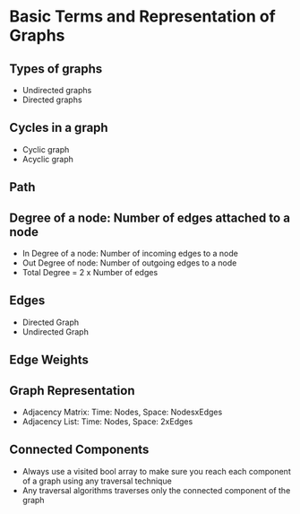 # Basic Terms and Representation of Graphs

## Types of graphs
- Undirected graphs <br>
- Directed graphs

## Cycles in a graph
- Cyclic graph <br>
- Acyclic graph

## Path

## Degree of a node: Number of edges attached to a node
- In Degree of a node: Number of incoming edges to a node <br>
- Out Degree of  node: Number of outgoing edges to a node <br>
- Total Degree = 2 x Number of edges

## Edges
- Directed Graph <br>
- Undirected Graph

## Edge Weights

## Graph Representation
- Adjacency Matrix: Time: Nodes, Space: NodesxEdges <br>
- Adjacency List: Time: Nodes, Space: 2xEdges

## Connected Components
- Always use a visited bool array to make sure you reach each component of a graph using any traversal technique <br>
- Any traversal algorithms traverses only the connected component of the graph